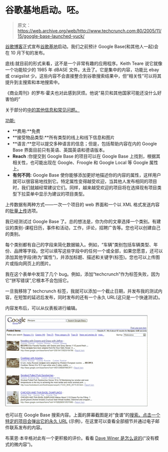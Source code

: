 # 谷歌基地启动。呸。

> 原文：<https://web.archive.org/web/http://www.techcrunch.com:80/2005/11/15/google-base-launched-yuck/>

 [谷歌博客](https://web.archive.org/web/20221209123059/http://googleblog.blogspot.com/2005/11/first-base.html)正式宣布[谷歌基地](https://web.archive.org/web/20221209123059/http://base.google.com/)启动。我们之前预计 Google Base(和其他人一起)会在 10 月下旬的发布。

底线:就目前的形式来看，这不是一个非常有趣的应用程序。Keith Teare 说它就像一个功能较少的 1985 年 dBASE 文件。太丑了。它是集中的内容，功能比 ebay 或 craigslist 少。这些内容不会直接整合到谷歌搜索结果中，但“相关性”可以将其提升到主搜索和本地搜索中。

《商业周刊》的罗布·霍夫也对此感到厌烦。他说“易贝和其他国家可能还没什么好害怕的”

关于部分的[中的其他信息和常见问题。](https://web.archive.org/web/20221209123059/http://base.google.com/base/about.html)

[功能:](https://web.archive.org/web/20221209123059/http://base.google.com/base/about.html)

*   **费用:**免费
*   **接受物品类型:**所有类型的线上和线下信息和图片
*   **语言:**您可以提交多种语言的信息；但是，包括帮助内容在内的 Google Base 界面目前只有英语、英国英语和德语版本。
*   **Reach** :你提交到 Google Base 的项目可以在 Google Base 上找到，根据其相关性，也可能出现在 Google、Froogle 和 Google Local 等 Google 属性上。
*   **有何不同:** Google Base 使你能够添加更好地描述你的内容的属性，这样用户就可以很容易地找到它。特定属性变得越受欢迎，当其他人发布相同的项目时，我们就越经常建议它们。同样，越来越受欢迎的项目将在选择现有项目类型下拉菜单中显示为建议的项目类型。

上传数据有两种方式——一次一个项目的 web 界面和一个以 XML 格式发送内容的[批量上传](https://web.archive.org/web/20221209123059/http://base.google.com/base/howtobulkupload.html)选项。

我已经测试过 Google Base 了。总的想法是，你为你的文章选择一个类别。有建议的类别-课程日历，事件和活动，工作，评论，招聘广告等。您也可以创建自己的类别。

每个类别都有自己的字段来简化数据输入。例如，“车辆”类别包括车辆类型、年份、品牌等字段。您可以填写这些字段中的任何一个或全部，如果您愿意，还可以添加其他字段(称为“属性”)，并添加标题、描述和关键字(标签)。您也可以上传图片或指向网页上的图片。

我在这个表单中发现了几个 bug。例如，添加“techcrunch”作为标签失败，因为它“拼写错误”,它根本不会包括它。

一旦我移除了 techcrunch 标签，我就可以添加一个截止日期，并发布我的测试内容，在短暂的延迟后发布，同时发布的还有一个永久 URL(这只是一个快速测试)。

内容发布后，可以从仪表板进行编辑。

![](img/2e12549210d8bc2d26588e384fb4bf0f.png)

也可以在 Google Base 搜索内容。上面的屏幕截图是对“食谱”的[搜索。点击一个特定的项目会弹出它的](https://web.archive.org/web/20221209123059/http://base.google.com/base/search?q=recipes&authorid=&hl=en)[永久 URL](https://web.archive.org/web/20221209123059/http://base.google.com/base/items?oid=16624776744101549062) (示例)，在这里可以查看全部细节并通过电子邮件联系发布的内容。

布莱恩·本辛格对此有一个更积极的评价。看看 [Dave Winer 是怎么说的](https://web.archive.org/web/20221209123059/http://www.scripting.com/2005/11/16.html#allYourBaseBelongToGoogle)(“没有模式的微内容”)。